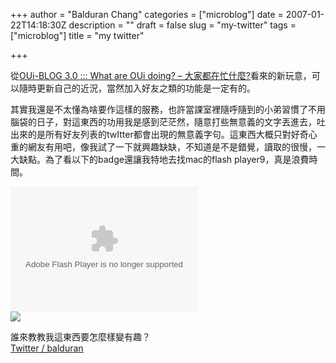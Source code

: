 +++
author = "Balduran Chang"
categories = ["microblog"]
date = 2007-01-22T14:18:30Z
description = ""
draft = false
slug = "my-twitter"
tags = ["microblog"]
title = "my twitter"

+++


從[OUi-BLOG 3.0 ::: What are OUi doing? – 大家都在忙什麼?](http://www.oui-blog.com/2007/01/what_are_oui_doing.php "OUi-BLOG 3.0 ::: What are OUi doing? - 大家都在忙什麼?")看來的新玩意，可以隨時更新自己的近況，當然加入好友之類的功能是一定有的。

其實我還是不太懂為啥要作這樣的服務，也許當課室裡隨呼隨到的小弟習慣了不用腦袋的日子，對這東西的功用我是感到茫茫然，隨意打些無意義的文字丟進去，吐出來的是所有好友列表的twItter都會出現的無意義字句。這東西大概只對好奇心重的網友有用吧，像我試了一下就興趣缺缺，不知道是不是錯覺，讀取的很慢，一大缺點。為了看以下的badge還讓我特地去找mac的flash player9，真是浪費時間。

<embed align="middle" allowscriptaccess="always" flashvars="user_id=663473&color1=0xFFFFCE&color2=0xFCE7CC&textColor1=0x4A396D&textColor2=0xBA0909&backgroundColor=0xDBDBDB" height="200" name="twitter_timeline_badge" pluginspage="http://www.adobe.com/go/getflashplayer" quality="high" type="application/x-shockwave-flash" width="300"></embed>  
[![](http://twitter.com/images/twitter_bubble_logo.gif)](http://twitter.com/balduran)

誰來教教我這東西要怎麼樣變有趣？  
[Twitter / balduran](http://twitter.com/balduran "Twitter / balduran")

